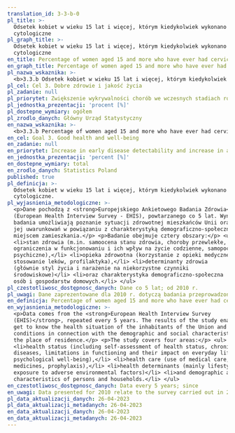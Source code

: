 ```yaml
---
translation_id: 3-3-b-0
pl_title: >-
  Odsetek kobiet w wieku 15 lat i więcej, którym kiedykolwiek wykonano badanie
  cytologiczne
pl_graph_title: >-
  Odsetek kobiet w wieku 15 lat i więcej, którym kiedykolwiek wykonano badanie
  cytologiczne
en_title: Percentage of women aged 15 and more who have ever had cervical smear test
en_graph_title: Percentage of women aged 15 and more who have ever had cervical smear test
pl_nazwa_wskaznika: >-
  <b>3.3.b Odsetek kobiet w wieku 15 lat i więcej, którym kiedykolwiek wykonano badanie cytologiczne</b>
pl_cel: Cel 3. Dobre zdrowie i jakość życia
pl_zadanie: null
pl_priorytet: Zwiększenie wykrywalności chorób we wczesnych stadiach rozwojowych oraz zwiększenie dostępu do nowoczesnych terapii
pl_jednostka_prezentacji: 'procent [%]'
pl_dostepne_wymiary: ogółem
pl_zrodlo_danych: Główny Urząd Statystyczny
en_nazwa_wskaznika: >-
  <b>3.3.b Percentage of women aged 15 and more who have ever had cervical smear test</b>
en_cel: Goal 3. Good health and well-being
en_zadanie: null
en_priorytet: Increase in early disease detectability and increase in access to modern therapies
en_jednostka_prezentacji: 'percent [%]'
en_dostepne_wymiary: total
en_zrodlo_danych: Statistics Poland
published: true
pl_definicja: >-
  Odsetek kobiet w wieku 15 lat i więcej, którym kiedykolwiek wykonano badanie
  cytologiczne.
pl_wyjasnienia_metodologiczne: >-
  <p>Dane pochodzą z <strong>Europejskiego Ankietowego Badania Zdrowia</strong>
  (European Health Interview Survey - EHIS), powtarzanego co 5 lat. Wyniki
  badania umożliwiają poznanie sytuacji zdrowotnej mieszkańców Unii oraz
  jej uwarunkowań w powiązaniu z charakterystyką demograficzno-społeczną oraz
  miejscem zamieszkania.</p> <p>Badanie obejmuje cztery obszary:</p> <ul>
  <li>stan zdrowia (m.in. samoocena stanu zdrowia, choroby przewlekłe,
  ograniczenia w funkcjonowaniu i ich wpływ na życie codzienne, samopoczucie
  psychiczne),</li> <li>opieka zdrowotna (korzystanie z opieki medycznej,
  stosowanie leków, profilaktyka),</li> <li>determinanty zdrowia
  (głównie styl życia i narażenie na niekorzystne czynniki
  środowiskowe)</li> <li>oraz charakterystyka demograficzno-społeczna
  osób i gospodarstw domowych.</li> </ul>
pl_czestotliwosc_dostępnosc_danych: Dane co 5 lat; od 2010 r.
pl_uwagi: Dane zaprezentowane dla 2010 r. dotyczą badania przeprowadzonego w 2009 r.
en_definicja: Percentage of women aged 15 and more who have ever had cervical smear test.
en_wyjasnienia_metodologiczne: >-
  <p>Data comes from the <strong>European Health Interview Survey
  (EHIS)</strong>, repeated every 5 years. The results of the study enable to
  get to know the health situation of the inhabitants of the Union and its
  conditions in connection with the demographic and social characteristics and
  the place of residence.</p> <p>The study covers four areas:</p> <ul>
  <li>health status (including self-assessment of health status, chronic
  diseases, limitations in functioning and their impact on everyday life,
  psychological well-being),</li> <li>health care (use of medical care, use of
  medicines, prophylaxis),</li> <li>health determinants (mainly lifestyle and
  exposure to adverse environmental factors)</li> <li>and demographic and social
  characteristics of persons and households.</li> </ul>
en_czestotliwosc_dostępnosc_danych: Data every 5 years; since
en_uwagi: Data presented for 2010 relate to the survey carried out in 2009.
pl_data_aktualizacji_danych: 26-04-2023
pl_data_aktualizacji_metadanych: 26-04-2023
en_data_aktualizacji_danych: 26-04-2023
en_data_aktualizacji_metadanych: 26-04-2023
---
```

